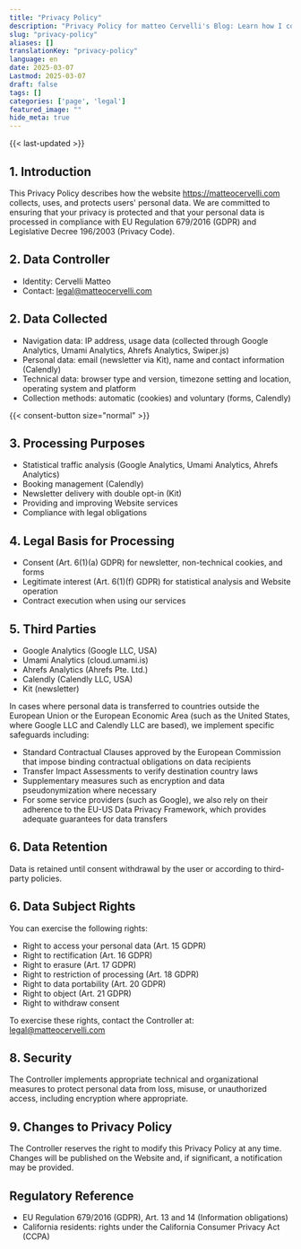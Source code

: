 ```yaml
---
title: "Privacy Policy"
description: "Privacy Policy for matteo Cervelli's Blog: Learn how I collect, use, and protect your personal data in compliance with GDPR and privacy laws"
slug: "privacy-policy"
aliases: []
translationKey: "privacy-policy"
language: en
date: 2025-03-07
Lastmod: 2025-03-07
draft: false 
tags: []
categories: ['page', 'legal']
featured_image: ""
hide_meta: true
---
```


{{< last-updated >}}

## 1. Introduction

This Privacy Policy describes how the website <https://matteocervelli.com> collects, uses, and protects users' personal data. We are committed to ensuring that your privacy is protected and that your personal data is processed in compliance with EU Regulation 679/2016 (GDPR) and Legislative Decree 196/2003 (Privacy Code).

## 2. Data Controller

- Identity: Cervelli Matteo
- Contact: <legal@matteocervelli.com>

## 2. Data Collected

- Navigation data: IP address, usage data (collected through Google Analytics, Umami Analytics, Ahrefs Analytics, Swiper.js)
- Personal data: email (newsletter via Kit), name and contact information (Calendly)
- Technical data: browser type and version, timezone setting and location, operating system and platform
- Collection methods: automatic (cookies) and voluntary (forms, Calendly)

<div class="cookie-consent-section">
{{< consent-button size="normal" >}}
</div>

## 3. Processing Purposes

- Statistical traffic analysis (Google Analytics, Umami Analytics, Ahrefs Analytics)
- Booking management (Calendly)
- Newsletter delivery with double opt-in (Kit)
- Providing and improving Website services
- Compliance with legal obligations

## 4. Legal Basis for Processing

- Consent (Art. 6(1)(a) GDPR) for newsletter, non-technical cookies, and forms
- Legitimate interest (Art. 6(1)(f) GDPR) for statistical analysis and Website operation
- Contract execution when using our services

## 5. Third Parties

- Google Analytics (Google LLC, USA)
- Umami Analytics (cloud.umami.is)
- Ahrefs Analytics (Ahrefs Pte. Ltd.)
- Calendly (Calendly LLC, USA)
- Kit (newsletter)

In cases where personal data is transferred to countries outside the European Union or the European Economic Area (such as the United States, where Google LLC and Calendly LLC are based), we implement specific safeguards including:

- Standard Contractual Clauses approved by the European Commission that impose binding contractual obligations on data recipients
- Transfer Impact Assessments to verify destination country laws
- Supplementary measures such as encryption and data pseudonymization where necessary
- For some service providers (such as Google), we also rely on their adherence to the EU-US Data Privacy Framework, which provides adequate guarantees for data transfers

## 6. Data Retention

Data is retained until consent withdrawal by the user or according to third-party policies.

## 6. Data Subject Rights

You can exercise the following rights:

- Right to access your personal data (Art. 15 GDPR)
- Right to rectification (Art. 16 GDPR)
- Right to erasure (Art. 17 GDPR)
- Right to restriction of processing (Art. 18 GDPR)
- Right to data portability (Art. 20 GDPR)
- Right to object (Art. 21 GDPR)
- Right to withdraw consent

To exercise these rights, contact the Controller at: <legal@matteocervelli.com>

## 8. Security

The Controller implements appropriate technical and organizational measures to protect personal data from loss, misuse, or unauthorized access, including encryption where appropriate.

## 9. Changes to Privacy Policy

The Controller reserves the right to modify this Privacy Policy at any time. Changes will be published on the Website and, if significant, a notification may be provided.

## Regulatory Reference

- EU Regulation 679/2016 (GDPR), Art. 13 and 14 (Information obligations)
- California residents: rights under the California Consumer Privacy Act (CCPA)
